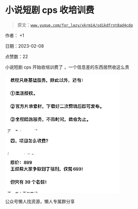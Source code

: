 # 小说短剧 cps 收培训费

> 原文：[`www.yuque.com/for_lazy/xkrm14/sdikdfrnt8ad4cdq`](https://www.yuque.com/for_lazy/xkrm14/sdikdfrnt8ad4cdq)

作者： +1

日期：2023-02-08

点赞数：22

小说短剧 cps 开始收培训费了 ，一个信息差的东西居然收这么贵

![](img/e690ffa82c44d1d268b57ac67a995230.png)

公众号懒人找资源，懒人专属群分享


